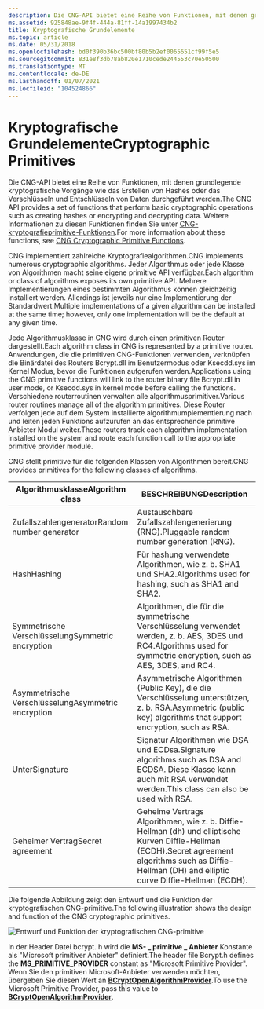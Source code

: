 ```yaml
---
description: Die CNG-API bietet eine Reihe von Funktionen, mit denen grundlegende kryptografische Vorgänge wie das Erstellen von Hashes oder das Verschlüsseln und Entschlüsseln von Daten durchgeführt werden. Weitere Informationen zu diesen Funktionen finden Sie unter CNG-kryptografieprimitive-Funktionen.
ms.assetid: 925848ae-9f4f-444a-81ff-14a1997434b2
title: Kryptografische Grundelemente
ms.topic: article
ms.date: 05/31/2018
ms.openlocfilehash: bd0f390b36bc500bf80b5b2ef0065651cf99f5e5
ms.sourcegitcommit: 831e8f3db78ab820e1710cede244553c70e50500
ms.translationtype: MT
ms.contentlocale: de-DE
ms.lasthandoff: 01/07/2021
ms.locfileid: "104524866"
---
```

# <a name="cryptographic-primitives"></a><span data-ttu-id="bbbb4-104">Kryptografische Grundelemente</span><span class="sxs-lookup"><span data-stu-id="bbbb4-104">Cryptographic Primitives</span></span>

<span data-ttu-id="bbbb4-105">Die CNG-API bietet eine Reihe von Funktionen, mit denen grundlegende kryptografische Vorgänge wie das Erstellen von Hashes oder das Verschlüsseln und Entschlüsseln von Daten durchgeführt werden.</span><span class="sxs-lookup"><span data-stu-id="bbbb4-105">The CNG API provides a set of functions that perform basic cryptographic operations such as creating hashes or encrypting and decrypting data.</span></span> <span data-ttu-id="bbbb4-106">Weitere Informationen zu diesen Funktionen finden Sie unter [CNG-kryptografieprimitive-Funktionen](cng-cryptographic-primitive-functions.md).</span><span class="sxs-lookup"><span data-stu-id="bbbb4-106">For more information about these functions, see [CNG Cryptographic Primitive Functions](cng-cryptographic-primitive-functions.md).</span></span>

<span data-ttu-id="bbbb4-107">CNG implementiert zahlreiche Kryptografiealgorithmen.</span><span class="sxs-lookup"><span data-stu-id="bbbb4-107">CNG implements numerous cryptographic algorithms.</span></span> <span data-ttu-id="bbbb4-108">Jeder Algorithmus oder jede Klasse von Algorithmen macht seine eigene primitive API verfügbar.</span><span class="sxs-lookup"><span data-stu-id="bbbb4-108">Each algorithm or class of algorithms exposes its own primitive API.</span></span> <span data-ttu-id="bbbb4-109">Mehrere Implementierungen eines bestimmten Algorithmus können gleichzeitig installiert werden. Allerdings ist jeweils nur eine Implementierung der Standardwert.</span><span class="sxs-lookup"><span data-stu-id="bbbb4-109">Multiple implementations of a given algorithm can be installed at the same time; however, only one implementation will be the default at any given time.</span></span>

<span data-ttu-id="bbbb4-110">Jede Algorithmusklasse in CNG wird durch einen primitiven Router dargestellt.</span><span class="sxs-lookup"><span data-stu-id="bbbb4-110">Each algorithm class in CNG is represented by a primitive router.</span></span> <span data-ttu-id="bbbb4-111">Anwendungen, die die primitiven CNG-Funktionen verwenden, verknüpfen die Binärdatei des Routers Bcrypt.dll im Benutzermodus oder Ksecdd.sys im Kernel Modus, bevor die Funktionen aufgerufen werden.</span><span class="sxs-lookup"><span data-stu-id="bbbb4-111">Applications using the CNG primitive functions will link to the router binary file Bcrypt.dll in user mode, or Ksecdd.sys in kernel mode before calling the functions.</span></span> <span data-ttu-id="bbbb4-112">Verschiedene routerroutinen verwalten alle algorithmusprimitiver.</span><span class="sxs-lookup"><span data-stu-id="bbbb4-112">Various router routines manage all of the algorithm primitives.</span></span> <span data-ttu-id="bbbb4-113">Diese Router verfolgen jede auf dem System installierte algorithmumplementierung nach und leiten jeden Funktions aufzurufen an das entsprechende primitive Anbieter Modul weiter.</span><span class="sxs-lookup"><span data-stu-id="bbbb4-113">These routers track each algorithm implementation installed on the system and route each function call to the appropriate primitive provider module.</span></span>

<span data-ttu-id="bbbb4-114">CNG stellt primitive für die folgenden Klassen von Algorithmen bereit.</span><span class="sxs-lookup"><span data-stu-id="bbbb4-114">CNG provides primitives for the following classes of algorithms.</span></span>



| <span data-ttu-id="bbbb4-115">Algorithmusklasse</span><span class="sxs-lookup"><span data-stu-id="bbbb4-115">Algorithm class</span></span>                                                                                                                                                  | <span data-ttu-id="bbbb4-116">BESCHREIBUNG</span><span class="sxs-lookup"><span data-stu-id="bbbb4-116">Description</span></span>                                                                                                  |
|------------------------------------------------------------------------------------------------------------------------------------------------------------------|--------------------------------------------------------------------------------------------------------------|
| <span data-ttu-id="bbbb4-117"><span id="Random_number_generator"></span><span id="random_number_generator"></span><span id="RANDOM_NUMBER_GENERATOR"></span>Zufallszahlengenerator</span><span class="sxs-lookup"><span data-stu-id="bbbb4-117"><span id="Random_number_generator"></span><span id="random_number_generator"></span><span id="RANDOM_NUMBER_GENERATOR"></span>Random number generator</span></span><br/> | <span data-ttu-id="bbbb4-118">Austauschbare Zufallszahlengenerierung (RNG).</span><span class="sxs-lookup"><span data-stu-id="bbbb4-118">Pluggable random number generation (RNG).</span></span><br/>                                                         |
| <span data-ttu-id="bbbb4-119"><span id="Hashing"></span><span id="hashing"></span><span id="HASHING"></span>Hash</span><span class="sxs-lookup"><span data-stu-id="bbbb4-119"><span id="Hashing"></span><span id="hashing"></span><span id="HASHING"></span>Hashing</span></span><br/>                                                                 | <span data-ttu-id="bbbb4-120">Für hashung verwendete Algorithmen, wie z. b. SHA1 und SHA2.</span><span class="sxs-lookup"><span data-stu-id="bbbb4-120">Algorithms used for hashing, such as SHA1 and SHA2.</span></span><br/>                                               |
| <span data-ttu-id="bbbb4-121"><span id="Symmetric_encryption"></span><span id="symmetric_encryption"></span><span id="SYMMETRIC_ENCRYPTION"></span>Symmetrische Verschlüsselung</span><span class="sxs-lookup"><span data-stu-id="bbbb4-121"><span id="Symmetric_encryption"></span><span id="symmetric_encryption"></span><span id="SYMMETRIC_ENCRYPTION"></span>Symmetric encryption</span></span><br/>             | <span data-ttu-id="bbbb4-122">Algorithmen, die für die symmetrische Verschlüsselung verwendet werden, z. b. AES, 3DES und RC4.</span><span class="sxs-lookup"><span data-stu-id="bbbb4-122">Algorithms used for symmetric encryption, such as AES, 3DES, and RC4.</span></span><br/>                             |
| <span data-ttu-id="bbbb4-123"><span id="Asymmetric_encryption"></span><span id="asymmetric_encryption"></span><span id="ASYMMETRIC_ENCRYPTION"></span>Asymmetrische Verschlüsselung</span><span class="sxs-lookup"><span data-stu-id="bbbb4-123"><span id="Asymmetric_encryption"></span><span id="asymmetric_encryption"></span><span id="ASYMMETRIC_ENCRYPTION"></span>Asymmetric encryption</span></span><br/>         | <span data-ttu-id="bbbb4-124">Asymmetrische Algorithmen (Public Key), die die Verschlüsselung unterstützen, z. b. RSA.</span><span class="sxs-lookup"><span data-stu-id="bbbb4-124">Asymmetric (public key) algorithms that support encryption, such as RSA.</span></span><br/>                          |
| <span data-ttu-id="bbbb4-125"><span id="Signature"></span><span id="signature"></span><span id="SIGNATURE"></span>Unter</span><span class="sxs-lookup"><span data-stu-id="bbbb4-125"><span id="Signature"></span><span id="signature"></span><span id="SIGNATURE"></span>Signature</span></span><br/>                                                         | <span data-ttu-id="bbbb4-126">Signatur Algorithmen wie DSA und ECDsa.</span><span class="sxs-lookup"><span data-stu-id="bbbb4-126">Signature algorithms such as DSA and ECDSA.</span></span> <span data-ttu-id="bbbb4-127">Diese Klasse kann auch mit RSA verwendet werden.</span><span class="sxs-lookup"><span data-stu-id="bbbb4-127">This class can also be used with RSA.</span></span><br/>                 |
| <span data-ttu-id="bbbb4-128"><span id="Secret_agreement"></span><span id="secret_agreement"></span><span id="SECRET_AGREEMENT"></span>Geheimer Vertrag</span><span class="sxs-lookup"><span data-stu-id="bbbb4-128"><span id="Secret_agreement"></span><span id="secret_agreement"></span><span id="SECRET_AGREEMENT"></span>Secret agreement</span></span><br/>                             | <span data-ttu-id="bbbb4-129">Geheime Vertrags Algorithmen, wie z. b. Diffie-Hellman (dh) und elliptische Kurven Diffie-Hellman (ECDH).</span><span class="sxs-lookup"><span data-stu-id="bbbb4-129">Secret agreement algorithms such as Diffie-Hellman (DH) and elliptic curve Diffie-Hellman (ECDH).</span></span><br/> |



 

<span data-ttu-id="bbbb4-130">Die folgende Abbildung zeigt den Entwurf und die Funktion der kryptografischen CNG-primitive.</span><span class="sxs-lookup"><span data-stu-id="bbbb4-130">The following illustration shows the design and function of the CNG cryptographic primitives.</span></span>

![Entwurf und Funktion der kryptografischen CNG-primitive](images/ssdk-cng1c.png)

<span data-ttu-id="bbbb4-132">In der Header Datei bcrypt. h wird die **MS- \_ primitive \_ Anbieter** Konstante als "Microsoft primitiver Anbieter" definiert.</span><span class="sxs-lookup"><span data-stu-id="bbbb4-132">The header file Bcrypt.h defines the **MS\_PRIMITIVE\_PROVIDER** constant as "Microsoft Primitive Provider".</span></span> <span data-ttu-id="bbbb4-133">Wenn Sie den primitiven Microsoft-Anbieter verwenden möchten, übergeben Sie diesen Wert an [**BCryptOpenAlgorithmProvider**](/windows/desktop/api/Bcrypt/nf-bcrypt-bcryptopenalgorithmprovider).</span><span class="sxs-lookup"><span data-stu-id="bbbb4-133">To use the Microsoft Primitive Provider, pass this value to [**BCryptOpenAlgorithmProvider**](/windows/desktop/api/Bcrypt/nf-bcrypt-bcryptopenalgorithmprovider).</span></span>

 

 




